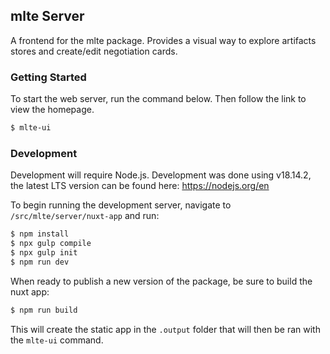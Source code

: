 ## mlte Server

A frontend for the mlte package. Provides a visual way to explore artifacts stores and create/edit negotiation cards.

### Getting Started
To start the web server, run the command below. Then follow the link to view the homepage.

```bash
$ mlte-ui
```

### Development
Development will require Node.js. Development was done using v18.14.2, the latest LTS version can be found here: https://nodejs.org/en

To begin running the development server, navigate to `/src/mlte/server/nuxt-app` and run:

```bash
$ npm install
$ npx gulp compile
$ npx gulp init
$ npm run dev
```

When ready to publish a new version of the package, be sure to build the nuxt app:

```bash
$ npm run build
```

This will create the static app in the `.output` folder that will then be ran with the `mlte-ui` command. 